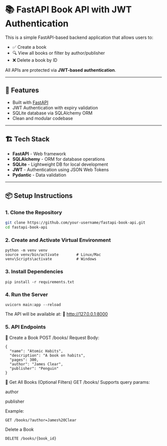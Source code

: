 # 📚 FastAPI Book API with JWT Authentication

This is a simple FastAPI-based backend application that allows users to:

- ✅ Create a book
- 🔍 View all books or filter by author/publisher
- ❌ Delete a book by ID

All APIs are protected via **JWT-based authentication**.

---

## 🚀 Features

- Built with [FastAPI](https://fastapi.tiangolo.com/)
- JWT Authentication with expiry validation
- SQLite database via SQLAlchemy ORM
- Clean and modular codebase

---

## 🏗 Tech Stack

- **FastAPI** - Web framework
- **SQLAlchemy** - ORM for database operations
- **SQLite** - Lightweight DB for local development
- **JWT** - Authentication using JSON Web Tokens
- **Pydantic** - Data validation

---

## 📦 Setup Instructions

### 1. Clone the Repository

```bash
git clone https://github.com/your-username/fastapi-book-api.git
cd fastapi-book-api
```

### 2. Create and Activate Virtual Environment
```
python -m venv venv
source venv/bin/activate        # Linux/Mac
venv\Scripts\activate           # Windows
```

### 3. Install Dependencies
```
pip install -r requirements.txt
```

### 4. Run the Server
```
uvicorn main:app --reload
```
The API will be available at:
📍 http://127.0.0.1:8000


### 5. API Endpoints
🔸 Create a Book
POST /books/
Request Body:
```
{
  "name": "Atomic Habits",
  "description": "A book on habits",
  "pages": 300,
  "author": "James Clear",
  "publisher": "Penguin"
}
```
🔸 Get All Books (Optional Filters)
GET /books/
Supports query params:

author

publisher

Example:
```
GET /books/?author=James%20Clear
```
Delete a Book
```
DELETE /books/{book_id}
```
